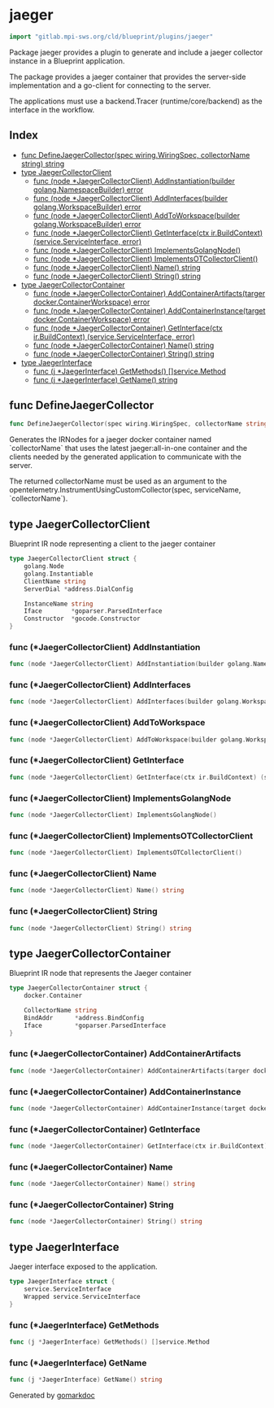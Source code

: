 <!-- Code generated by gomarkdoc. DO NOT EDIT -->

# jaeger

```go
import "gitlab.mpi-sws.org/cld/blueprint/plugins/jaeger"
```

Package jaeger provides a plugin to generate and include a jaeger collector instance in a Blueprint application.

The package provides a jaeger container that provides the server\-side implementation and a go\-client for connecting to the server.

The applications must use a backend.Tracer \(runtime/core/backend\) as the interface in the workflow.

## Index

- [func DefineJaegerCollector\(spec wiring.WiringSpec, collectorName string\) string](<#DefineJaegerCollector>)
- [type JaegerCollectorClient](<#JaegerCollectorClient>)
  - [func \(node \*JaegerCollectorClient\) AddInstantiation\(builder golang.NamespaceBuilder\) error](<#JaegerCollectorClient.AddInstantiation>)
  - [func \(node \*JaegerCollectorClient\) AddInterfaces\(builder golang.WorkspaceBuilder\) error](<#JaegerCollectorClient.AddInterfaces>)
  - [func \(node \*JaegerCollectorClient\) AddToWorkspace\(builder golang.WorkspaceBuilder\) error](<#JaegerCollectorClient.AddToWorkspace>)
  - [func \(node \*JaegerCollectorClient\) GetInterface\(ctx ir.BuildContext\) \(service.ServiceInterface, error\)](<#JaegerCollectorClient.GetInterface>)
  - [func \(node \*JaegerCollectorClient\) ImplementsGolangNode\(\)](<#JaegerCollectorClient.ImplementsGolangNode>)
  - [func \(node \*JaegerCollectorClient\) ImplementsOTCollectorClient\(\)](<#JaegerCollectorClient.ImplementsOTCollectorClient>)
  - [func \(node \*JaegerCollectorClient\) Name\(\) string](<#JaegerCollectorClient.Name>)
  - [func \(node \*JaegerCollectorClient\) String\(\) string](<#JaegerCollectorClient.String>)
- [type JaegerCollectorContainer](<#JaegerCollectorContainer>)
  - [func \(node \*JaegerCollectorContainer\) AddContainerArtifacts\(targer docker.ContainerWorkspace\) error](<#JaegerCollectorContainer.AddContainerArtifacts>)
  - [func \(node \*JaegerCollectorContainer\) AddContainerInstance\(target docker.ContainerWorkspace\) error](<#JaegerCollectorContainer.AddContainerInstance>)
  - [func \(node \*JaegerCollectorContainer\) GetInterface\(ctx ir.BuildContext\) \(service.ServiceInterface, error\)](<#JaegerCollectorContainer.GetInterface>)
  - [func \(node \*JaegerCollectorContainer\) Name\(\) string](<#JaegerCollectorContainer.Name>)
  - [func \(node \*JaegerCollectorContainer\) String\(\) string](<#JaegerCollectorContainer.String>)
- [type JaegerInterface](<#JaegerInterface>)
  - [func \(j \*JaegerInterface\) GetMethods\(\) \[\]service.Method](<#JaegerInterface.GetMethods>)
  - [func \(j \*JaegerInterface\) GetName\(\) string](<#JaegerInterface.GetName>)


<a name="DefineJaegerCollector"></a>
## func DefineJaegerCollector

```go
func DefineJaegerCollector(spec wiring.WiringSpec, collectorName string) string
```

Generates the IRNodes for a jaeger docker container named \`collectorName\` that uses the latest jaeger:all\-in\-one container and the clients needed by the generated application to communicate with the server.

The returned collectorName must be used as an argument to the opentelemetry.InstrumentUsingCustomCollector\(spec, serviceName, \`collectorName\`\).

<a name="JaegerCollectorClient"></a>
## type JaegerCollectorClient

Blueprint IR node representing a client to the jaeger container

```go
type JaegerCollectorClient struct {
    golang.Node
    golang.Instantiable
    ClientName string
    ServerDial *address.DialConfig

    InstanceName string
    Iface        *goparser.ParsedInterface
    Constructor  *gocode.Constructor
}
```

<a name="JaegerCollectorClient.AddInstantiation"></a>
### func \(\*JaegerCollectorClient\) AddInstantiation

```go
func (node *JaegerCollectorClient) AddInstantiation(builder golang.NamespaceBuilder) error
```



<a name="JaegerCollectorClient.AddInterfaces"></a>
### func \(\*JaegerCollectorClient\) AddInterfaces

```go
func (node *JaegerCollectorClient) AddInterfaces(builder golang.WorkspaceBuilder) error
```



<a name="JaegerCollectorClient.AddToWorkspace"></a>
### func \(\*JaegerCollectorClient\) AddToWorkspace

```go
func (node *JaegerCollectorClient) AddToWorkspace(builder golang.WorkspaceBuilder) error
```



<a name="JaegerCollectorClient.GetInterface"></a>
### func \(\*JaegerCollectorClient\) GetInterface

```go
func (node *JaegerCollectorClient) GetInterface(ctx ir.BuildContext) (service.ServiceInterface, error)
```



<a name="JaegerCollectorClient.ImplementsGolangNode"></a>
### func \(\*JaegerCollectorClient\) ImplementsGolangNode

```go
func (node *JaegerCollectorClient) ImplementsGolangNode()
```



<a name="JaegerCollectorClient.ImplementsOTCollectorClient"></a>
### func \(\*JaegerCollectorClient\) ImplementsOTCollectorClient

```go
func (node *JaegerCollectorClient) ImplementsOTCollectorClient()
```



<a name="JaegerCollectorClient.Name"></a>
### func \(\*JaegerCollectorClient\) Name

```go
func (node *JaegerCollectorClient) Name() string
```



<a name="JaegerCollectorClient.String"></a>
### func \(\*JaegerCollectorClient\) String

```go
func (node *JaegerCollectorClient) String() string
```



<a name="JaegerCollectorContainer"></a>
## type JaegerCollectorContainer

Blueprint IR node that represents the Jaeger container

```go
type JaegerCollectorContainer struct {
    docker.Container

    CollectorName string
    BindAddr      *address.BindConfig
    Iface         *goparser.ParsedInterface
}
```

<a name="JaegerCollectorContainer.AddContainerArtifacts"></a>
### func \(\*JaegerCollectorContainer\) AddContainerArtifacts

```go
func (node *JaegerCollectorContainer) AddContainerArtifacts(targer docker.ContainerWorkspace) error
```



<a name="JaegerCollectorContainer.AddContainerInstance"></a>
### func \(\*JaegerCollectorContainer\) AddContainerInstance

```go
func (node *JaegerCollectorContainer) AddContainerInstance(target docker.ContainerWorkspace) error
```



<a name="JaegerCollectorContainer.GetInterface"></a>
### func \(\*JaegerCollectorContainer\) GetInterface

```go
func (node *JaegerCollectorContainer) GetInterface(ctx ir.BuildContext) (service.ServiceInterface, error)
```



<a name="JaegerCollectorContainer.Name"></a>
### func \(\*JaegerCollectorContainer\) Name

```go
func (node *JaegerCollectorContainer) Name() string
```



<a name="JaegerCollectorContainer.String"></a>
### func \(\*JaegerCollectorContainer\) String

```go
func (node *JaegerCollectorContainer) String() string
```



<a name="JaegerInterface"></a>
## type JaegerInterface

Jaeger interface exposed to the application.

```go
type JaegerInterface struct {
    service.ServiceInterface
    Wrapped service.ServiceInterface
}
```

<a name="JaegerInterface.GetMethods"></a>
### func \(\*JaegerInterface\) GetMethods

```go
func (j *JaegerInterface) GetMethods() []service.Method
```



<a name="JaegerInterface.GetName"></a>
### func \(\*JaegerInterface\) GetName

```go
func (j *JaegerInterface) GetName() string
```



Generated by [gomarkdoc](<https://github.com/princjef/gomarkdoc>)
